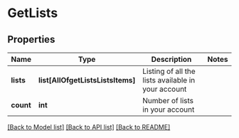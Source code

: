 # GetLists

## Properties
Name | Type | Description | Notes
------------ | ------------- | ------------- | -------------
**lists** | **list[AllOfgetListsListsItems]** | Listing of all the lists available in your account | 
**count** | **int** | Number of lists in your account | 

[[Back to Model list]](../README.md#documentation-for-models) [[Back to API list]](../README.md#documentation-for-api-endpoints) [[Back to README]](../README.md)

